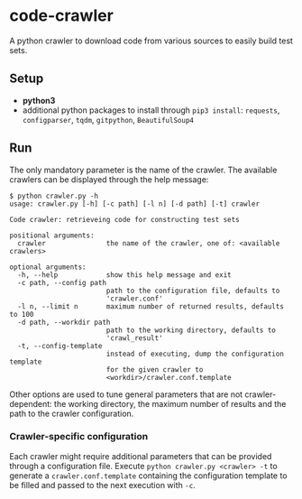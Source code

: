 # code-crawler

A python crawler to download code from various sources to easily build test sets.

## Setup
- **python3**
- additional python packages to install through `pip3 install`: `requests`, `configparser`, `tqdm`, `gitpython`, `BeautifulSoup4`

## Run

The only mandatory parameter is the name of the crawler. The available crawlers can be displayed through the help message:

```
$ python crawler.py -h
usage: crawler.py [-h] [-c path] [-l n] [-d path] [-t] crawler

Code crawler: retrieveing code for constructing test sets

positional arguments:
  crawler               the name of the crawler, one of: <available crawlers>

optional arguments:
  -h, --help            show this help message and exit
  -c path, --config path
                        path to the configuration file, defaults to
                        'crawler.conf'
  -l n, --limit n       maximum number of returned results, defaults to 100
  -d path, --workdir path
                        path to the working directory, defaults to
                        'crawl_result'
  -t, --config-template
                        instead of executing, dump the configuration template
                        for the given crawler to
                        <workdir>/crawler.conf.template
```

Other options are used to tune general parameters that are not crawler-dependent: the working directory, the maximum number of results and the path to the crawler configuration.

### Crawler-specific configuration

Each crawler might require additional parameters that can be provided through a configuration file. Execute `python crawler.py <crawler> -t` to generate a `crawler.conf.template`
containing the configuration template to be filled and passed to the next execution with `-c`.